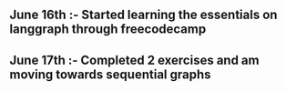 ## June 16th :- Started learning the essentials on langgraph through freecodecamp

## June 17th :- Completed 2 exercises and am moving towards sequential graphs 

